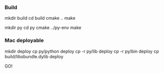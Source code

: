 ### Build

  mkdir build
  cd build
  cmake ..
  make

  mkdir py
  cd py
  cmake ../py-env
  make

### Mac deployable

  mkdir deploy
  cp py/python deploy
  cp -r py/lib deploy
  cp -r py/bin deploy
  cp build/libsbundle.dylib deploy
  
  GO!
